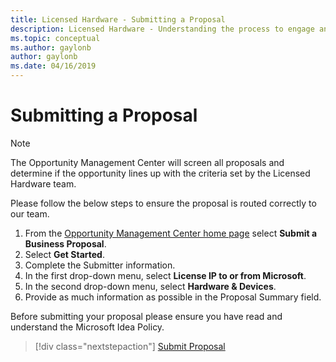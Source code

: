 ```yaml
---
title: Licensed Hardware - Submitting a Proposal
description: Licensed Hardware - Understanding the process to engage and submit a proposal to the Hardware Licensing team.
ms.topic: conceptual
ms.author: gaylonb
author: gaylonb
ms.date: 04/16/2019
---
```


# Submitting a Proposal

> [!NOTE]
> The Opportunity Management Center will screen all proposals and determine if the opportunity lines up with the criteria set by the Licensed Hardware team.

Please follow the below steps to ensure the proposal is routed correctly to our team.

1. From the [Opportunity Management Center home page](http://aka.ms/strata_proposal) select **Submit a Business Proposal**.
1. Select **Get Started**.
1. Complete the Submitter information.
1. In the first drop-down menu, select **License IP to or from Microsoft**.
1. In the second drop-down menu, select **Hardware & Devices**.
1. Provide as much information as possible in the Proposal Summary field.

Before submitting your proposal please ensure you have read and understand the Microsoft Idea Policy.

> [!div class="nextstepaction"]
> [Submit Proposal](http://aka.ms/strata_proposal)
